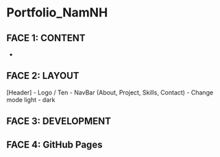 # Portfolio_NamNH

## FACE 1: CONTENT

-

## FACE 2: LAYOUT

[Header] - Logo / Ten - NavBar (About, Project, Skills, Contact) - Change mode light - dark

## FACE 3: DEVELOPMENT

## FACE 4: GitHub Pages
